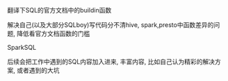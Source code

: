 翻译下SQL的官方文档中的buildin函数

解决自己(以及大部分SQLboy)写代码分不清hive, spark,presto中函数差异的问题, 降低看官方文档函数的门槛

SparkSQL

后续会把工作中遇到的SQL内容加入进来, 丰富内容, 比如自己认为精彩的解决方案, 或者遇到的大坑
